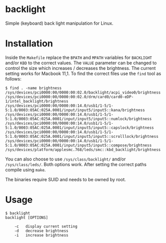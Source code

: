 # backlight
Simple (keyboard) back light manipulation for Linux.

# Installation

Inside the `Makefile` replace the `BPATH` and `MPATH` variables for `BACKLIGHT` and/or `KBD` to the correct values. The `VALUE` parameter can be changed to control the size which increases / decreases the brightness. The current setting works for Macbook 11,1.
To find the correct files use the `find` tool as follows:

```
$ find . -name brightness
/sys/devices/pci0000:00/0000:00:02.0/backlight/acpi_video0/brightness
/sys/devices/pci0000:00/0000:00:02.0/drm/card0/card0-eDP-1/intel_backlight/brightness
/sys/devices/pci0000:00/0000:00:14.0/usb1/1-5/1-5:1.0/0003:05AC:025A.0001/input/input5/input5::kana/brightness
/sys/devices/pci0000:00/0000:00:14.0/usb1/1-5/1-5:1.0/0003:05AC:025A.0001/input/input5/input5::numlock/brightness
/sys/devices/pci0000:00/0000:00:14.0/usb1/1-5/1-5:1.0/0003:05AC:025A.0001/input/input5/input5::capslock/brightness
/sys/devices/pci0000:00/0000:00:14.0/usb1/1-5/1-5:1.0/0003:05AC:025A.0001/input/input5/input5::scrolllock/brightness
/sys/devices/pci0000:00/0000:00:14.0/usb1/1-5/1-5:1.0/0003:05AC:025A.0001/input/input5/input5::compose/brightness
/sys/devices/platform/applesmc.768/leds/smc::kbd_backlight/brightness
```

You can also choose to use `/sys/class/backlight/` and/or `/sys/class/leds/`. Both options work. 
After setting the correct paths compile using `make`.

The binaries require SUID and needs to be owned by root.

# Usage

```
$ backlight
backlight [OPTIONS]

	-c	 display current setting
	-d	 decrease brightness
	-i	 increase brightness
```


